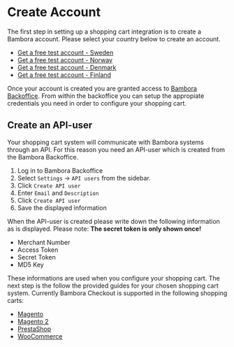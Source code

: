 # Create Account
The first step in setting up a shopping cart integration is to create a Bambora account. Please select your country below to create an account.

* [Get a free test account - Sweden](https://boarding.bambora.com/checkoutaccount-se)
* [Get a free test account - Norway](https://boarding.bambora.com/checkoutaccount-no)
* [Get a free test account - Denmark](https://boarding.bambora.com/checkoutaccount-dk)
* [Get a free test account - Finland](https://boarding.bambora.com/checkoutaccount-fi)

Once your account is created you are granted access to [Bambora Backoffice](https://merchant.bambora.com). From within the backoffice you can setup the appropiate credentials you need in order to configure your shopping cart.

## Create an API-user
Your shopping cart system will communicate with Bambora systems through an API. For this reason you need an API-user which is created from the Bambora Backoffice.

1. Log in to Bambora Backoffice
2. Select `Settings` -> `API users` from the sidebar.
3. Click `Create API user`
4. Enter `Email` and `Description`
5. Click `Create API user`
6. Save the displayed information

When the API-user is created please write down the following information as is displayed. Please note: **The secret token is only shown once!**

* Merchant Number
* Access Token
* Secret Token
* MD5 Key

These informations are used when you configure your shopping cart. The next step is the follow the provided guides for your chosen shopping cart system. Currently Bambora Checkout is supported in the following shopping carts:

* [Magento](/shopping-carts/guides/shopping-carts/magento)
* [Magento 2](/shopping-carts/guides/shopping-carts/magento2)
* [PrestaShop](/checkout/guides/getting-started/create-payment)
* [WooCommerce](/shopping-carts/guides/shopping-carts/woocommerce)